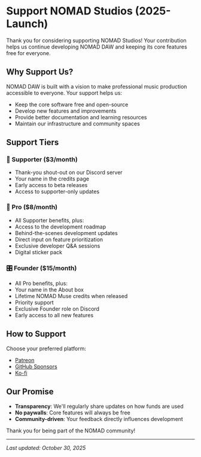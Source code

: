 # Support NOMAD Studios (2025-Launch)

Thank you for considering supporting NOMAD Studios! Your contribution helps us continue developing NOMAD DAW and keeping its core features free for everyone.

## Why Support Us?

NOMAD DAW is built with a vision to make professional music production accessible to everyone. Your support helps us:

- Keep the core software free and open-source
- Develop new features and improvements
- Provide better documentation and learning resources
- Maintain our infrastructure and community spaces

## Support Tiers

### 🎵 Supporter ($3/month)
- Thank-you shout-out on our Discord server
- Your name in the credits page
- Early access to beta releases
- Access to supporter-only updates

### 🎹 Pro ($8/month)
- All Supporter benefits, plus:
- Access to the development roadmap
- Behind-the-scenes development updates
- Direct input on feature prioritization
- Exclusive developer Q&A sessions
- Digital sticker pack

### 🎛️ Founder ($15/month)
- All Pro benefits, plus:
- Your name in the About box
- Lifetime NOMAD Muse credits when released
- Priority support
- Exclusive Founder role on Discord
- Early access to all new features

## How to Support

Choose your preferred platform:

- [Patreon](https://patreon.com/nomad-daw)
- [GitHub Sponsors](https://github.com/sponsors/currentsuspect)
- [Ko-fi](https://ko-fi.com/nomaddaw)

## Our Promise

- **Transparency**: We'll regularly share updates on how funds are used
- **No paywalls**: Core features will always be free
- **Community-driven**: Your feedback directly influences development

Thank you for being part of the NOMAD community!

---
*Last updated: October 30, 2025*
